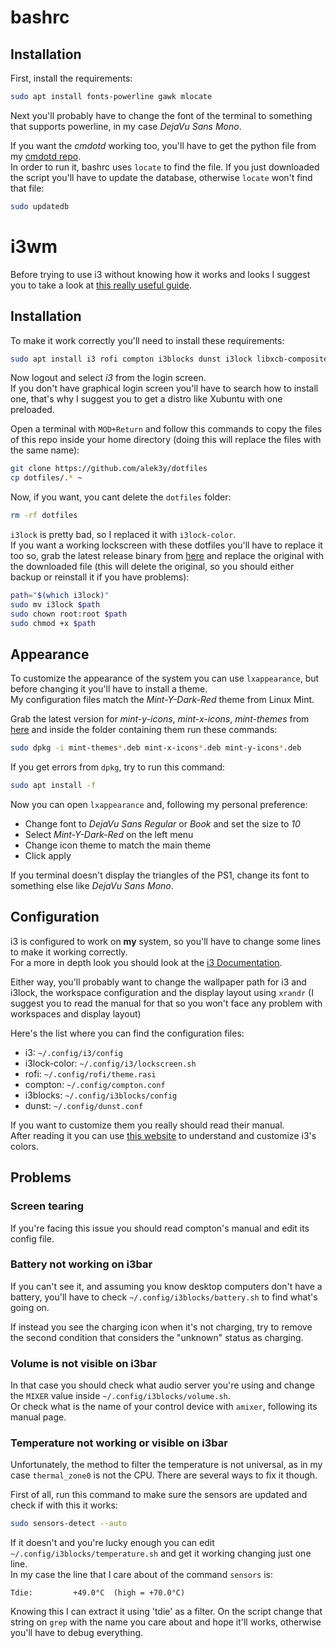 # bashrc

## Installation
First, install the requirements:
```bash
sudo apt install fonts-powerline gawk mlocate
```

Next you'll probably have to change the font of the terminal to something that supports powerline, in my case *DejaVu Sans Mono*.

If you want the *cmdotd* working too, you'll have to get the python file from my [cmdotd repo](https://github.com/alek3y/cmdotd). \
In order to run it, bashrc uses `locate` to find the file. If you just downloaded the script you'll have to update the database, otherwise `locate` won't find that file:
```bash
sudo updatedb
```

# i3wm
Before trying to use i3 without knowing how it works and looks I suggest you to take a look at [this really useful guide](https://www.youtube.com/playlist?list=PL5ze0DjYv5DbCv9vNEzFmP6sU7ZmkGzcf).

## Installation
To make it work correctly you'll need to install these requirements:
```bash
sudo apt install i3 rofi compton i3blocks dunst i3lock libxcb-composite0 fonts-noto-color-emoji xautolock lm-sensors acpi lxappearance pavucontrol gawk
```

Now logout and select *i3* from the login screen. \
If you don't have graphical login screen you'll have to search how to install one, that's why I suggest you to get a distro like Xubuntu with one preloaded.

Open a terminal with `MOD+Return` and follow this commands to copy the files of this repo inside your home directory (doing this will replace the files with the same name):
```bash
git clone https://github.com/alek3y/dotfiles
cp dotfiles/.* ~
```

Now, if you want, you cant delete the `dotfiles` folder:
```bash
rm -rf dotfiles
```

`i3lock` is pretty bad, so I replaced it with `i3lock-color`. \
If you want a working lockscreen with these dotfiles you'll have to replace it too so, grab the latest release binary from [here](https://github.com/Raymo111/i3lock-color/releases) and replace the original with the downloaded file (this will delete the original, so you should either backup or reinstall it if you have problems):
```bash
path="$(which i3lock)"
sudo mv i3lock $path
sudo chown root:root $path
sudo chmod +x $path
```

## Appearance
To customize the appearance of the system you can use `lxappearance`, but before changing it you'll have to install a theme. \
My configuration files match the *Mint-Y-Dark-Red* theme from Linux Mint.

Grab the latest version for *mint-y-icons*, *mint-x-icons*, *mint-themes* from [here](http://packages.linuxmint.com/pool/main/m/) and inside the folder containing them run these commands:
```bash
sudo dpkg -i mint-themes*.deb mint-x-icons*.deb mint-y-icons*.deb
```

If you get errors from `dpkg`, try to run this command:
```bash
sudo apt install -f
```

Now you can open `lxappearance` and, following my personal preference:
- Change font to *DejaVu Sans Regular* or *Book* and set the size to *10*
- Select *Mint-Y-Dark-Red* on the left menu
- Change icon theme to match the main theme
- Click apply

If you terminal doesn't display the triangles of the PS1, change its font to something else like *DejaVu Sans Mono*.

## Configuration
i3 is configured to work on **my** system, so you'll have to change some lines to make it working correctly. \
For a more in depth look you should look at the [i3 Documentation](https://i3wm.org/docs/userguide.html).

Either way, you'll probably want to change the wallpaper path for i3 and i3lock, the workspace configuration and the display layout using `xrandr` (I suggest you to read the manual for that so you won't face any problem with workspaces and display layout)

Here's the list where you can find the configuration files:
- i3: `~/.config/i3/config`
- i3lock-color: `~/.config/i3/lockscreen.sh`
- rofi: `~/.config/rofi/theme.rasi`
- compton: `~/.config/compton.conf`
- i3blocks: `~/.config/i3blocks/config`
- dunst: `~/.config/dunst.conf`

If you want to customize them you really should read their manual. \
After reading it you can use [this website](https://thomashunter.name/i3-configurator/) to understand and customize i3's colors.

## Problems

### Screen tearing
If you're facing this issue you should read compton's manual and edit its config file.

### Battery not working on i3bar
If you can't see it, and assuming you know desktop computers don't have a battery, you'll have to check `~/.config/i3blocks/battery.sh` to find what's going on.

If instead you see the charging icon when it's not charging, try to remove the second condition that considers the "unknown" status as charging.

### Volume is not visible on i3bar
In that case you should check what audio server you're using and change the `MIXER` value inside `~/.config/i3blocks/volume.sh`. \
Or check what is the name of your control device with `amixer`, following its manual page.

### Temperature not working or visible on i3bar
Unfortunately, the method to filter the temperature is not universal, as in my case `thermal_zone0` is not the CPU. There are several ways to fix it though.

First of all, run this command to make sure the sensors are updated and check if with this it works:
```bash
sudo sensors-detect --auto
```

If it doesn't and you're lucky enough you can edit `~/.config/i3blocks/temperature.sh` and get it working changing just one line. \
In my case the line that I care about of the command `sensors` is:
```
Tdie:         +49.0°C  (high = +70.0°C)
```
Knowing this I can extract it using 'tdie' as a filter. On the script change that string on `grep` with the name you care about and hope it'll works, otherwise you'll have to debug everything.
